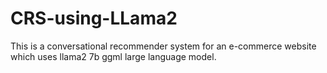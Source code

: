 # CRS-using-LLama2
This is a conversational recommender system for an e-commerce website which uses llama2 7b ggml large language model.
